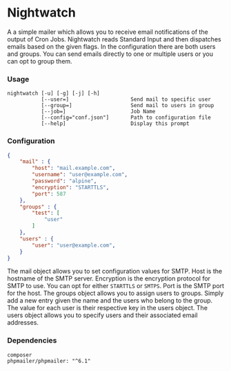 # Nightwatch

A a simple mailer which allows you to receive email notifications of the output of Cron Jobs. Nightwatch reads Standard Input and then dispatches emails based on the given flags. In the configuration there are both users and groups. You can send emails directly to one or multiple users or you can opt to group them. 

### Usage

```
nightwatch [-u] [-g] [-j] [-h]
           [--user=]                    Send mail to specific user
           [--group=]                   Send mail to users in group
           [--job=]                     Job Name
           [--config="conf.json"]       Path to configuration file
           [--help]                     Display this prompt
```

### Configuration 

```json
{
	"mail" : {
		"host": "mail.example.com",
		"username": "user@example.com",
		"password": "alpine",
		"encryption": "STARTTLS",
		"port": 587
	},
	"groups" : {
		"test": [
			"user"
		]
	},
	"users" : {
		"user": "user@example.com",
	}
}
```

The mail object allows you to set configuration values for SMTP. Host is the hostname of the SMTP server. Encryption is the encryption protocol for SMTP to use. You can opt for either ```STARTTLS``` or ```SMTPS```. Port is the SMTP port for the host. The groups object allows you to assign users to groups. Simply add a new entry given the name and the users who belong to the group. The value for each user is their respective key in the users object. The users object allows you to specify users and their associated email addresses. 

### Dependencies

```
composer
phpmailer/phpmailer: "^6.1"
```
